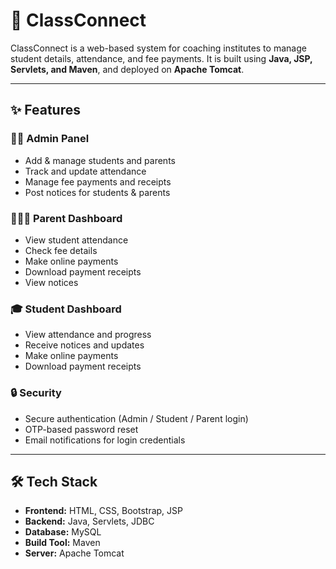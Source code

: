 # 📘 ClassConnect

ClassConnect is a web-based system for coaching institutes to manage student details, attendance, and fee payments. It is built using **Java, JSP, Servlets, and Maven**, and deployed on **Apache Tomcat**.

---

## ✨ Features

### 👨‍🏫 Admin Panel
- Add & manage students and parents  
- Track and update attendance  
- Manage fee payments and receipts  
- Post notices for students & parents  

### 👨‍👩‍👧 Parent Dashboard
- View student attendance  
- Check fee details  
- Make online payments  
- Download payment receipts  
- View notices  

### 🎓 Student Dashboard
- View attendance and progress  
- Receive notices and updates  
- Make online payments  
- Download payment receipts  

### 🔒 Security
- Secure authentication (Admin / Student / Parent login)  
- OTP-based password reset  
- Email notifications for login credentials  

---

## 🛠️ Tech Stack
- **Frontend:** HTML, CSS, Bootstrap, JSP  
- **Backend:** Java, Servlets, JDBC  
- **Database:** MySQL  
- **Build Tool:** Maven  
- **Server:** Apache Tomcat  
